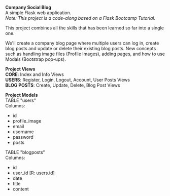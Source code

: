 **Company Social Blog** \
A simple Flask web application. \
*Note: This project is a code-along based on a Flask Bootcamp Tutorial.*
 
This project combines all the skills that has been learned so far into a single one.

We'll create a company blog page where multiple users can log in, create blog posts and update or delete their existing blog posts. New concepts such as handling image files (Profile Images), adding pages, and how to use Modals (Bootstrap pop-ups).

**Project Views** \
**CORE**: Index and Info Views \
**USERS**: Register, Login, Logout, Account, User Posts Views \
**BLOG POSTS**: Create, Update, Delete, Blog Post Views

**Project Models** \
TABLE "users" \
Columns:
- id
- profile_image
- email
- username
- password
- posts

TABLE "blogposts" \
Columns:
- id
- user_id [R: users.id]
- date
- title
- content

